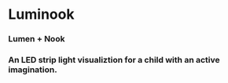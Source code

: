 # Luminook

### Lumen + Nook

### An LED strip light visualiztion for a child with an active imagination.
